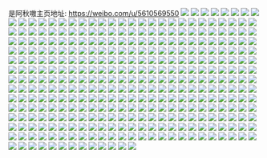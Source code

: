 是阿秋嗷主页地址: https://weibo.com/u/5610569550 
![](https://wx4.sinaimg.cn/mw2000/0067Hnrggy1h93iqchvavj30u0102akx.jpg) 
![](https://wx4.sinaimg.cn/mw2000/0067Hnrggy1h93iqfixl4j30u00zkgwn.jpg) 
![](https://wx4.sinaimg.cn/mw2000/0067Hnrggy1h93iqhl8n9j30u010ldrl.jpg) 
![](https://wx4.sinaimg.cn/mw2000/0067Hnrggy1h93iqkc0rcj30u0140na9.jpg) 
![](https://wx4.sinaimg.cn/mw2000/0067Hnrggy1h93iqmodf6j31400u0n8n.jpg) 
![](https://wx4.sinaimg.cn/mw2000/0067Hnrggy1h93iqqaecsj31400u016z.jpg) 
![](https://wx4.sinaimg.cn/mw2000/0067Hnrggy1h93iqnmkocj31400u0q7s.jpg) 
![](https://wx4.sinaimg.cn/mw2000/0067Hnrggy1h93iqrj7qzj30u01407a6.jpg) 
![](https://wx4.sinaimg.cn/mw2000/0067Hnrgly1h7mmo8xrt9j335s2dce82.jpg) 
![](https://wx4.sinaimg.cn/mw2000/0067Hnrgly1h77y11uwhcj32c03401l1.jpg) 
![](https://wx4.sinaimg.cn/mw2000/0067Hnrgly1h77y19jfygj32c0340qv7.jpg) 
![](https://wx4.sinaimg.cn/mw2000/0067Hnrgly1h77y0ta349j32c02c0e82.jpg) 
![](https://wx4.sinaimg.cn/mw2000/0067Hnrgly1h760e059xgj30zo256tr7.jpg) 
![](https://wx4.sinaimg.cn/mw2000/0067Hnrgly1h760e0mtp5j30t01fk7ft.jpg) 
![](https://wx4.sinaimg.cn/mw2000/0067Hnrgly1h760e1prg7j30zo256dyt.jpg) 
![](https://wx4.sinaimg.cn/mw2000/0067Hnrgly1h6x0izmrkyj325b2v3e81.jpg) 
![](https://wx4.sinaimg.cn/mw2000/0067Hnrgly1h6x0j0jgo9j32b036cnpd.jpg) 
![](https://wx4.sinaimg.cn/mw2000/0067Hnrgly1h6p0h1mgtbj31kw16oqlg.jpg) 
![](https://wx4.sinaimg.cn/mw2000/0067Hnrgly1h6p0h3z2ucj32c0340u0x.jpg) 
![](https://wx4.sinaimg.cn/mw2000/0067Hnrgly1h6hoxjq8isj32c03407wj.jpg) 
![](https://wx4.sinaimg.cn/mw2000/0067Hnrgly1h6c4wc7w2dj32c02c0u0x.jpg) 
![](https://wx4.sinaimg.cn/mw2000/0067Hnrggy1h5zqlm4mtoj32c0340dtt.jpg) 
![](https://wx4.sinaimg.cn/mw2000/0067Hnrggy1h5zqlpvqlrj32c034048p.jpg) 
![](https://wx4.sinaimg.cn/mw2000/0067Hnrggy1h5zqlu0uwkj32c0340qv6.jpg) 
![](https://wx4.sinaimg.cn/mw2000/0067Hnrggy1h5zqlvrh81j32c0340kjm.jpg) 
![](https://wx4.sinaimg.cn/mw2000/0067Hnrgly1h5mvd3dvw5j32c02c0qv5.jpg) 
![](https://wx4.sinaimg.cn/mw2000/0067Hnrgly1h5mvd4w9a7j32c02c07wi.jpg) 
![](https://wx4.sinaimg.cn/mw2000/0067Hnrgly1h5mvd6bf64j32c02c0x6p.jpg) 
![](https://wx4.sinaimg.cn/mw2000/0067Hnrgly1h5kk07zsw1j32gy340x6s.jpg) 
![](https://wx4.sinaimg.cn/mw2000/0067Hnrgly1h5ftflmfgkj32c0340hdu.jpg) 
![](https://wx4.sinaimg.cn/mw2000/0067Hnrgly1h5ftfon23sj326732v7wj.jpg) 
![](https://wx4.sinaimg.cn/mw2000/0067Hnrgly1h5ftfn3eqzj32302z74qr.jpg) 
![](https://wx4.sinaimg.cn/mw2000/0067Hnrgly1h5ftg263utj32872s17wi.jpg) 
![](https://wx4.sinaimg.cn/mw2000/0067Hnrgly1h5ftfpvsgwj32c037mhdu.jpg) 
![](https://wx4.sinaimg.cn/mw2000/0067Hnrgly1h5djyfk6afj333z2bzkjn.jpg) 
![](https://wx4.sinaimg.cn/mw2000/0067Hnrgly1h5798indawj30zd160grg.jpg) 
![](https://wx4.sinaimg.cn/mw2000/0067Hnrgly1h5798jt7kfj32c0340kjm.jpg) 
![](https://wx4.sinaimg.cn/mw2000/0067Hnrgly1h5798lx2uoj32c0340kjm.jpg) 
![](https://wx4.sinaimg.cn/mw2000/0067Hnrgly1h55jw5utl3j32c0340hdu.jpg) 
![](https://wx4.sinaimg.cn/mw2000/0067Hnrgly1h4u6l07co1j32c0340npf.jpg) 
![](https://wx4.sinaimg.cn/mw2000/0067Hnrgly1h4r9wwckk7j32ad337kjo.jpg) 
![](https://wx4.sinaimg.cn/mw2000/0067Hnrgly1h4r9wr0c9zj32be3407wk.jpg) 
![](https://wx4.sinaimg.cn/mw2000/0067Hnrgly1h4ii1mviu3j334022nb2a.jpg) 
![](https://wx4.sinaimg.cn/mw2000/0067Hnrgly1h4ii1p3pa0j334022nb2a.jpg) 
![](https://wx4.sinaimg.cn/mw2000/0067Hnrgly1h4ii1ku54nj322n3404qq.jpg) 
![](https://wx4.sinaimg.cn/mw2000/0067Hnrgly1h4ii1roup4j334022nb2a.jpg) 
![](https://wx4.sinaimg.cn/mw2000/0067Hnrgly1h4ejck1t5xj30u0140gvq.jpg) 
![](https://wx4.sinaimg.cn/mw2000/0067Hnrgly1h4ejclh8ljj30p00xc76r.jpg) 
![](https://wx4.sinaimg.cn/mw2000/0067Hnrgly1h4ejcnf5cbj30u014k7av.jpg) 
![](https://wx4.sinaimg.cn/mw2000/0067Hnrggy1h3u1riakoyj329v340b29.jpg) 
![](https://wx4.sinaimg.cn/mw2000/0067Hnrggy1h3u1rggbhwj32c0340kjn.jpg) 
![](https://wx4.sinaimg.cn/mw2000/0067Hnrggy1h3u1rojn2xj32c02t6u10.jpg) 
![](https://wx4.sinaimg.cn/mw2000/0067Hnrggy1h3u1remva4j333z2bz1l0.jpg) 
![](https://wx4.sinaimg.cn/mw2000/0067Hnrgly1h36wsdh5ycj30u0140grt.jpg) 
![](https://wx4.sinaimg.cn/mw2000/0067Hnrgly1h29c93txtuj30u010gdkq.jpg) 
![](https://wx4.sinaimg.cn/mw2000/0067Hnrgly1h29c92qc2nj30u012eaf6.jpg) 
![](https://wx4.sinaimg.cn/mw2000/0067Hnrgly1h24rb6yy36j32c0340qv6.jpg) 
![](https://wx4.sinaimg.cn/mw2000/0067Hnrgly1h24rb5os02j32c0340b29.jpg) 
![](https://wx4.sinaimg.cn/mw2000/0067Hnrgly1h24odshvzxj322o340kjm.jpg) 
![](https://wx4.sinaimg.cn/mw2000/0067Hnrgly1h24odtzqszj322o3401ky.jpg) 
![](https://wx4.sinaimg.cn/mw2000/0067Hnrgly1h24oduy6abj32ka22okjl.jpg) 
![](https://wx4.sinaimg.cn/mw2000/0067Hnrgly1h24odwde8sj322o340u0x.jpg) 
![](https://wx4.sinaimg.cn/mw2000/0067Hnrgly1h1t75aysz5j30u01400xf.jpg) 
![](https://wx4.sinaimg.cn/mw2000/0067Hnrgly1h1t75bvkrtj30u0140tfi.jpg) 
![](https://wx4.sinaimg.cn/mw2000/0067Hnrgly1h1t75ctukpj30u01407ap.jpg) 
![](https://wx4.sinaimg.cn/mw2000/0067Hnrgly1h1rtllrdr4j30u0140gta.jpg) 
![](https://wx4.sinaimg.cn/mw2000/0067Hnrgly1h1rtll4spmj30u0140453.jpg) 
![](https://wx4.sinaimg.cn/mw2000/0067Hnrgly1h1rtlmd0coj30u014kwn1.jpg) 
![](https://wx4.sinaimg.cn/mw2000/0067Hnrgly1h1rtlmxlx5j31400u0q97.jpg) 
![](https://wx4.sinaimg.cn/mw2000/0067Hnrgly1h19dortoylj30m80xcgpd.jpg) 
![](https://wx4.sinaimg.cn/mw2000/0067Hnrgly1h19dowj564j322o340npe.jpg) 
![](https://wx4.sinaimg.cn/mw2000/0067Hnrgly1h19dosuqr9j322o340e82.jpg) 
![](https://wx4.sinaimg.cn/mw2000/0067Hnrgly1h19dou4e89j322o3404qq.jpg) 
![](https://wx4.sinaimg.cn/mw2000/0067Hnrgly1h19dovfw7pj322o3401kz.jpg) 
![](https://wx4.sinaimg.cn/mw2000/0067Hnrgly1h14eqgjopoj30m80xcdkg.jpg) 
![](https://wx4.sinaimg.cn/mw2000/0067Hnrgly1h14eqh2bkoj30m80xc0yb.jpg) 
![](https://wx4.sinaimg.cn/mw2000/0067Hnrgly1h14eqg5ky9j30m80xcaf3.jpg) 
![](https://wx4.sinaimg.cn/mw2000/0067Hnrgly1h14eqhhc5hj30m80xc43q.jpg) 
![](https://wx4.sinaimg.cn/mw2000/0067Hnrgly1h11fe7im35j326q2wze83.jpg) 
![](https://wx4.sinaimg.cn/mw2000/0067Hnrgly1h11fe98wc6j327c2xshdv.jpg) 
![](https://wx4.sinaimg.cn/mw2000/0067Hnrgly1gzs15mjsygj31400u00yr.jpg) 
![](https://wx4.sinaimg.cn/mw2000/0067Hnrgly1gzfmqq7xlgj322a2ozx6p.jpg) 
![](https://wx4.sinaimg.cn/mw2000/0067Hnrgly1gzfmqot7nuj31v62wve82.jpg) 
![](https://wx4.sinaimg.cn/mw2000/0067Hnrgly1gz1u6fuo9uj33402c0qv5.jpg) 
![](https://wx4.sinaimg.cn/mw2000/0067Hnrgly1gy5a2d2fiyj32c03407wl.jpg) 
![](https://wx4.sinaimg.cn/mw2000/0067Hnrgly1gy5a2emb32j32c033zx6s.jpg) 
![](https://wx4.sinaimg.cn/mw2000/0067Hnrgly1gy5a2fqf2vj32c0340hdu.jpg) 
![](https://wx4.sinaimg.cn/mw2000/0067Hnrgly1gy5a2hgdbpj32c033zx6s.jpg) 
![](https://wx4.sinaimg.cn/mw2000/0067Hnrgly1gxcne2vletj33402c0b2b.jpg) 
![](https://wx4.sinaimg.cn/mw2000/0067Hnrgly1gwhbfunbv0j32c0340e83.jpg) 
![](https://wx4.sinaimg.cn/mw2000/0067Hnrgly1gwcmq2prq0j32c0340x6q.jpg) 
![](https://wx4.sinaimg.cn/mw2000/0067Hnrgly1gwcmq4e3mxj32c03401kz.jpg) 
![](https://wx4.sinaimg.cn/mw2000/0067Hnrgly1gwcmq5m2omj32c03401kz.jpg) 
![](https://wx4.sinaimg.cn/mw2000/0067Hnrgly1gw30701ryrj31400u0k1b.jpg) 
![](https://wx4.sinaimg.cn/mw2000/0067Hnrgly1gvufem8179j30n01ds1an.jpg) 
![](https://wx4.sinaimg.cn/mw2000/0067Hnrgly1gvpf1okmwej62c0340npf02.jpg) 
![](https://wx4.sinaimg.cn/mw2000/0067Hnrgly1gvpf1qyf5wj62c0340b2b02.jpg) 
![](https://wx4.sinaimg.cn/mw2000/0067Hnrgly1gvpf1wcdf0j62c0340hdw02.jpg) 
![](https://wx4.sinaimg.cn/mw2000/0067Hnrgly1gvpf1y7w78j62c0340x6q02.jpg) 
![](https://wx4.sinaimg.cn/mw2000/0067Hnrgly1gvn9oaz58ej619t1sie0a02.jpg) 
![](https://wx4.sinaimg.cn/mw2000/0067Hnrgly1gvn9obuo64j31ld2ebhdt.jpg) 
![](https://wx4.sinaimg.cn/mw2000/0067Hnrgly1gvn9oaidzuj62c037tb2b02.jpg) 
![](https://wx4.sinaimg.cn/mw2000/0067Hnrgly1gvn9ocxeccj628c32knpe02.jpg) 
![](https://wx4.sinaimg.cn/mw2000/0067Hnrgly1gvig2h6acrj60n01dsdp802.jpg) 
![](https://wx4.sinaimg.cn/mw2000/0067Hnrgly1gvf4ibzqyuj62c02c0u0x02.jpg) 
![](https://wx4.sinaimg.cn/mw2000/0067Hnrgly1gvf4iio9btj62c02c0u0x02.jpg) 
![](https://wx4.sinaimg.cn/mw2000/0067Hnrgly1gvf4j99w1nj62842ytx6p02.jpg) 
![](https://wx4.sinaimg.cn/mw2000/0067Hnrgly1gvf4jaxuugj62782xnx6p02.jpg) 
![](https://wx4.sinaimg.cn/mw2000/0067Hnrgly1gvacxxljl5j62622w3hdt02.jpg) 
![](https://wx4.sinaimg.cn/mw2000/0067Hnrgly1gvacxzexh3j627r2yd7wi02.jpg) 
![](https://wx4.sinaimg.cn/mw2000/0067Hnrgly1gvacy25eurj62622w3x6q02.jpg) 
![](https://wx4.sinaimg.cn/mw2000/0067Hnrgly1gvacy5g1kxj62c0340b2b02.jpg) 
![](https://wx4.sinaimg.cn/mw2000/0067Hnrgly1gv7kklxk5dj60my0jat9i02.jpg) 
![](https://wx4.sinaimg.cn/mw2000/0067Hnrgly1gv5xa9pmpzj31400u07cg.jpg) 
![](https://wx4.sinaimg.cn/mw2000/0067Hnrgly1gv5xaaacv0j30u01400zi.jpg) 
![](https://wx4.sinaimg.cn/mw2000/0067Hnrgly1gv3e8b0fxxj60hi0qrmy402.jpg) 
![](https://wx4.sinaimg.cn/mw2000/0067Hnrgly1gv2065y22yj60my0w3gsi02.jpg) 
![](https://wx4.sinaimg.cn/mw2000/0067Hnrgly1gv0xaoee6zj62c0340npe02.jpg) 
![](https://wx4.sinaimg.cn/mw2000/0067Hnrgly1gv0xaqyck2j622o2xp4qq02.jpg) 
![](https://wx4.sinaimg.cn/mw2000/0067Hnrgly1gv0xaltys0j628t2zeb2a02.jpg) 
![](https://wx4.sinaimg.cn/mw2000/0067Hnrgly1gv0xauwnm5j62c0340x6q02.jpg) 
![](https://wx4.sinaimg.cn/mw2000/0067Hnrgly1gut0oe8wrgj62c0340x6r02.jpg) 
![](https://wx4.sinaimg.cn/mw2000/0067Hnrgly1gut0oc8m39j62c0340x6r02.jpg) 
![](https://wx4.sinaimg.cn/mw2000/0067Hnrgly1gut0ofe8e4j620b2jfu0y02.jpg) 
![](https://wx4.sinaimg.cn/mw2000/0067Hnrgly1gut0oggoadj60sc0v7h0u02.jpg) 
![](https://wx4.sinaimg.cn/mw2000/0067Hnrgly1gurtxayxfuj60nj0hl7aq02.jpg) 
![](https://wx4.sinaimg.cn/mw2000/0067Hnrgly1gurtxankrtj628h2zb7wj02.jpg) 
![](https://wx4.sinaimg.cn/mw2000/0067Hnrgly1gul78g9fewj32c0340e82.jpg) 
![](https://wx4.sinaimg.cn/mw2000/0067Hnrgly1gul78im97rj62c0340b2a02.jpg) 
![](https://wx4.sinaimg.cn/mw2000/0067Hnrgly1gul78kgz4ej62c0340npe02.jpg) 
![](https://wx4.sinaimg.cn/mw2000/0067Hnrgly1guk0kxidaaj61ea1epnah02.jpg) 
![](https://wx4.sinaimg.cn/mw2000/0067Hnrgly1guk0l37a99j60ty0tyn5q02.jpg) 
![](https://wx4.sinaimg.cn/mw2000/0067Hnrgly1guisv5wnh2j31o0280b29.jpg) 
![](https://wx4.sinaimg.cn/mw2000/0067Hnrgly1guhpqqe3j9j629s312kjl02.jpg) 
![](https://wx4.sinaimg.cn/mw2000/0067Hnrgly1guhpqr6s27j62722xehdt02.jpg) 
![](https://wx4.sinaimg.cn/mw2000/0067Hnrgly1gud4fo3vqkj621v2u0b2a02.jpg) 
![](https://wx4.sinaimg.cn/mw2000/0067Hnrgly1gu81rd97jmj60n009dwf402.jpg) 
![](https://wx4.sinaimg.cn/mw2000/0067Hnrgly1gtvpa7v3tzj32792xpqv6.jpg) 
![](https://wx4.sinaimg.cn/mw2000/0067Hnrgly1gttfpxspv3j32c03401l0.jpg) 
![](https://wx4.sinaimg.cn/mw2000/0067Hnrgly1gttfpztwasj32bh340kjn.jpg) 
![](https://wx4.sinaimg.cn/mw2000/0067Hnrgly1gtpt0bui0rj30u0140wqu.jpg) 
![](https://wx4.sinaimg.cn/mw2000/0067Hnrgly1gtpt0clzsqj30u0140do3.jpg) 
![](https://wx4.sinaimg.cn/mw2000/0067Hnrgly1gtpt0bfjn8j30u0140wld.jpg) 
![](https://wx4.sinaimg.cn/mw2000/0067Hnrgly1gtpt0dups1j30u01bswo6.jpg) 
![](https://wx4.sinaimg.cn/mw2000/0067Hnrgly1gtnlqt104ej30u00u0doy.jpg) 
![](https://wx4.sinaimg.cn/mw2000/0067Hnrgly1gtnlqsrftaj30u00u0qaw.jpg) 
![](https://wx4.sinaimg.cn/mw2000/0067Hnrgly1gtm88gmlp0j30u00vijxk.jpg) 
![](https://wx4.sinaimg.cn/mw2000/0067Hnrgly1gtlj44a6q2j30u0140gtx.jpg) 
![](https://wx4.sinaimg.cn/mw2000/0067Hnrgly1gtj2pvracwj30u00v642u.jpg) 
![](https://wx4.sinaimg.cn/mw2000/0067Hnrgly1gtj2pvyje1j30u00u0780.jpg) 
![](https://wx4.sinaimg.cn/mw2000/0067Hnrgly1gtclorws3aj31410u0wng.jpg) 
![](https://wx4.sinaimg.cn/mw2000/0067Hnrgly1gstkfliiffj31400u0ahp.jpg) 
![](https://wx4.sinaimg.cn/mw2000/0067Hnrgly1gspf1wqwstj32c0340npg.jpg) 
![](https://wx4.sinaimg.cn/mw2000/0067Hnrgly1gs8opqdjf7j32c0340qv6.jpg) 
![](https://wx4.sinaimg.cn/mw2000/0067Hnrggy1gs7eb036hqj31q32b3x6p.jpg) 
![](https://wx4.sinaimg.cn/mw2000/0067Hnrggy1gs7eb3wtmfj32c03407wj.jpg) 
![](https://wx4.sinaimg.cn/mw2000/0067Hnrggy1gs7eb7wlwcj32c03407wi.jpg) 
![](https://wx4.sinaimg.cn/mw2000/0067Hnrggy1gs7ebbppmnj32c0340x6q.jpg) 
![](https://wx4.sinaimg.cn/mw2000/0067Hnrggy1gs7ebh0dd9j62c0340hdt02.jpg) 
![](https://wx4.sinaimg.cn/mw2000/0067Hnrggy1gs7ebqts4uj32c0340b2a.jpg) 
![](https://wx4.sinaimg.cn/mw2000/0067Hnrggy1gs7ec5bfvbj62c03404qr02.jpg) 
![](https://wx4.sinaimg.cn/mw2000/0067Hnrggy1gs3it8s9p1j30u01407ff.jpg) 
![](https://wx4.sinaimg.cn/mw2000/0067Hnrggy1gs3it97dmgj30u0140n50.jpg) 
![](https://wx4.sinaimg.cn/mw2000/0067Hnrggy1gs3it88w4lj30u014012b.jpg) 
![](https://wx4.sinaimg.cn/mw2000/0067Hnrggy1gs1q9kt3cpj60u00wfjwz02.jpg) 
![](https://wx4.sinaimg.cn/mw2000/0067Hnrggy1gs1q9l4od5j31400u0n7q.jpg) 
![](https://wx4.sinaimg.cn/mw2000/0067Hnrggy1gs1q9lkxnqj30u0140149.jpg) 
![](https://wx4.sinaimg.cn/mw2000/0067Hnrggy1gs1q9mo9yhj60u014q48p02.jpg) 
![](https://wx4.sinaimg.cn/mw2000/0067Hnrggy1gs1q9z6mvzj30u0140n4e.jpg) 
![](https://wx4.sinaimg.cn/mw2000/0067Hnrggy1gs0rmoqoo2j32c035ab2a.jpg) 
![](https://wx4.sinaimg.cn/mw2000/0067Hnrggy1gs0rmr7fs4j32an340u0x.jpg) 
![](https://wx4.sinaimg.cn/mw2000/0067Hnrggy1gs0rn0t6z6j32c0340b2c.jpg) 
![](https://wx4.sinaimg.cn/mw2000/0067Hnrggy1gs0rmu0do7j325f2v8kjm.jpg) 
![](https://wx4.sinaimg.cn/mw2000/0067Hnrggy1gs0rnao0ptj32c0340000.jpg) 
![](https://wx4.sinaimg.cn/mw2000/0067Hnrggy1gs0rmwmc95j32ds1sc7wi.jpg) 
![](https://wx4.sinaimg.cn/mw2000/0067Hnrggy1gs0rn5vsp9j32c0340u10.jpg) 
![](https://wx4.sinaimg.cn/mw2000/0067Hnrggy1gs0rnef9w0j326r26v1kz.jpg) 
![](https://wx4.sinaimg.cn/mw2000/0067Hnrggy1gs0rngir3rj33402c0npd.jpg) 
![](https://wx4.sinaimg.cn/mw2000/0067Hnrggy1gs0rnlv6ebj32c0340u0z.jpg) 
![](https://wx4.sinaimg.cn/mw2000/0067Hnrggy1gs0rnqi7qtj62c03407wk02.jpg) 
![](https://wx4.sinaimg.cn/mw2000/0067Hnrgly1grwmhay38gj33402c0npe.jpg) 
![](https://wx4.sinaimg.cn/mw2000/0067Hnrgly1grvyh145mrj31400u010v.jpg) 
![](https://wx4.sinaimg.cn/mw2000/0067Hnrgly1grvyh70lwxj30u01400yq.jpg) 
![](https://wx4.sinaimg.cn/mw2000/0067Hnrgly1grvyh269apj30u014btxe.jpg) 
![](https://wx4.sinaimg.cn/mw2000/0067Hnrgly1grvyh3a9wdj30u0140n90.jpg) 
![](https://wx4.sinaimg.cn/mw2000/0067Hnrgly1grvyh3t3yyj30u0140dw7.jpg) 
![](https://wx4.sinaimg.cn/mw2000/0067Hnrgly1grvyh469hzj30u0140qkf.jpg) 
![](https://wx4.sinaimg.cn/mw2000/0067Hnrgly1grvyh4kz43j30u0140tr8.jpg) 
![](https://wx4.sinaimg.cn/mw2000/0067Hnrgly1grvyh4uyzhj30u014013p.jpg) 
![](https://wx4.sinaimg.cn/mw2000/0067Hnrgly1grvyh5tsgkj30go0m8jtr.jpg) 
![](https://wx4.sinaimg.cn/mw2000/0067Hnrgly1grvyh65v3fj31400u012a.jpg) 
![](https://wx4.sinaimg.cn/mw2000/0067Hnrgly1grvyh6qk4jj30u0140tin.jpg) 
![](https://wx4.sinaimg.cn/mw2000/0067Hnrgly1grvyh6dezqj30u0140wm2.jpg) 
![](https://wx4.sinaimg.cn/mw2000/0067Hnrgly1grvyj4yzpaj30u0140jyf.jpg) 
![](https://wx4.sinaimg.cn/mw2000/0067Hnrgly1grvyj4lhubj31400u0k4u.jpg) 
![](https://wx4.sinaimg.cn/mw2000/0067Hnrgly1grvyj5fez9j30s211edpa.jpg) 
![](https://wx4.sinaimg.cn/mw2000/0067Hnrgly1grvyj5x7noj31400u0gt2.jpg) 
![](https://wx4.sinaimg.cn/mw2000/0067Hnrgly1grvyk39p3yj31ik0u0nco.jpg) 
![](https://wx4.sinaimg.cn/mw2000/0067Hnrgly1grvyk2yeslj30n00xttcm.jpg) 
![](https://wx4.sinaimg.cn/mw2000/0067Hnrgly1grfvljfr6oj32683244qq.jpg) 
![](https://wx4.sinaimg.cn/mw2000/0067Hnrgly1gqw87v56odj31t01t0qu1.jpg) 
![](https://wx4.sinaimg.cn/mw2000/0067Hnrgly1gqc9um9yqfj30u0140dpb.jpg) 
![](https://wx4.sinaimg.cn/mw2000/0067Hnrgly1gqc9un4q49j30u0140gvi.jpg) 
![](https://wx4.sinaimg.cn/mw2000/0067Hnrgly1gqc9ukmietj30u0140wob.jpg) 
![](https://wx4.sinaimg.cn/mw2000/0067Hnrgly1gqc9unxqpqj30u0140nb0.jpg) 
![](https://wx4.sinaimg.cn/mw2000/0067Hnrgly1gqc9uoqa7yj30u0140tnr.jpg) 
![](https://wx4.sinaimg.cn/mw2000/0067Hnrgly1gqazebrcq3j30u0140dp2.jpg) 
![](https://wx4.sinaimg.cn/mw2000/0067Hnrgly1gqazeaouokj30u0140qcb.jpg) 
![](https://wx4.sinaimg.cn/mw2000/0067Hnrgly1gqazeb9ockj30u0140k1n.jpg) 
![](https://wx4.sinaimg.cn/mw2000/0067Hnrgly1gqazea60gcj30u0140483.jpg) 
![](https://wx4.sinaimg.cn/mw2000/0067Hnrgly1gq7yrcgciwj30ng0yeaii.jpg) 
![](https://wx4.sinaimg.cn/mw2000/0067Hnrgly1gq46p0ea4yj30ru10adm2.jpg) 
![](https://wx4.sinaimg.cn/mw2000/0067Hnrgly1gq46p0wja4j30u0140dqe.jpg) 
![](https://wx4.sinaimg.cn/mw2000/0067Hnrgly1gq0r1q2zb9j30u0140woa.jpg) 
![](https://wx4.sinaimg.cn/mw2000/0067Hnrgly1gq0r1pfrgsj30u0140n70.jpg) 
![](https://wx4.sinaimg.cn/mw2000/0067Hnrgly1gq0r1p2n8vj30u0140n3p.jpg) 
![](https://wx4.sinaimg.cn/mw2000/0067Hnrgly1gq0r1ps7qyj30u0141n4d.jpg) 
![](https://wx4.sinaimg.cn/mw2000/0067Hnrgly1gpvbg6x9apj31eq1vpqpa.jpg) 
![](https://wx4.sinaimg.cn/mw2000/0067Hnrgly1gpvbg5v7kej30rm10ttjj.jpg) 
![](https://wx4.sinaimg.cn/mw2000/0067Hnrgly1gpqcylzxsxj32c0340hdt.jpg) 
![](https://wx4.sinaimg.cn/mw2000/0067Hnrgly1gpqcyurd0sj32c0340u0x.jpg) 
![](https://wx4.sinaimg.cn/mw2000/0067Hnrgly1gpqcynldsqj31mt26ee5l.jpg) 
![](https://wx4.sinaimg.cn/mw2000/0067Hnrgly1gpqcyr5ioyj32c03407wi.jpg) 
![](https://wx4.sinaimg.cn/mw2000/0067Hnrgly1gpqcyj7bdwj32c0340kjl.jpg) 
![](https://wx4.sinaimg.cn/mw2000/0067Hnrgly1gpqcyxzh4rj32c0340u0x.jpg) 
![](https://wx4.sinaimg.cn/mw2000/0067Hnrgly1gpmyzn0xplj31bk0zo7gg.jpg) 
![](https://wx4.sinaimg.cn/mw2000/0067Hnrgly1gpmyzigrbrj32c0340npe.jpg) 
![](https://wx4.sinaimg.cn/mw2000/0067Hnrgly1gpmyzkfbjtj32c0340qv6.jpg) 
![](https://wx4.sinaimg.cn/mw2000/0067Hnrgly1gpa41gm66yj323h35we82.jpg) 
![](https://wx4.sinaimg.cn/mw2000/0067Hnrgly1gpa41eo1t2j31yo2wfnpd.jpg) 
![](https://wx4.sinaimg.cn/mw2000/0067Hnrgly1gp4h2w9o68j30n01dsdk5.jpg) 
![](https://wx4.sinaimg.cn/mw2000/0067Hnrgly1gozf9ykll3j32a231fqv6.jpg) 
![](https://wx4.sinaimg.cn/mw2000/0067Hnrggy1gou6l5delyj32c0340qtf.jpg) 
![](https://wx4.sinaimg.cn/mw2000/0067Hnrggy1gou6l01lgxj32c0340u0y.jpg) 
![](https://wx4.sinaimg.cn/mw2000/0067Hnrggy1gou6l22v43j32c03404qq.jpg) 
![](https://wx4.sinaimg.cn/mw2000/0067Hnrggy1gou6l4fbk1j32c0340qv8.jpg) 
![](https://wx4.sinaimg.cn/mw2000/0067Hnrggy1gotr1ifnp1j32c0340x6q.jpg) 
![](https://wx4.sinaimg.cn/mw2000/0067Hnrggy1gotr1bkg1kj32c0340kjm.jpg) 
![](https://wx4.sinaimg.cn/mw2000/0067Hnrggy1gotr1aac4fj32c0340hdv.jpg) 
![](https://wx4.sinaimg.cn/mw2000/0067Hnrggy1gotr1gvockj32c0340kjm.jpg) 
![](https://wx4.sinaimg.cn/mw2000/0067Hnrggy1gotr1ffysaj32c0340qv5.jpg) 
![](https://wx4.sinaimg.cn/mw2000/0067Hnrggy1gotr1d0dssj32c0340npe.jpg) 
![](https://wx4.sinaimg.cn/mw2000/0067Hnrggy1gotr2w1zwnj32c03407wi.jpg) 
![](https://wx4.sinaimg.cn/mw2000/0067Hnrggy1gotr29mn34j32482tnkjn.jpg) 
![](https://wx4.sinaimg.cn/mw2000/0067Hnrggy1gotr2yia4yj32c0340kjm.jpg) 
![](https://wx4.sinaimg.cn/mw2000/0067Hnrgly1gosph97bf5j30u0140ant.jpg) 
![](https://wx4.sinaimg.cn/mw2000/0067Hnrgly1gonzpkc20fj30go0nhgte.jpg) 
![](https://wx4.sinaimg.cn/mw2000/0067Hnrgly1gonzpvc7i2j30n01ds7wh.jpg) 
![](https://wx4.sinaimg.cn/mw2000/0067Hnrgly1gonzpuc63yj30u0140h58.jpg) 
![](https://wx4.sinaimg.cn/mw2000/0067Hnrgly1goeuzbzchoj30u014045t.jpg) 
![](https://wx4.sinaimg.cn/mw2000/0067Hnrgly1gnwj5nt8u4j32c0340x6p.jpg) 
![](https://wx4.sinaimg.cn/mw2000/0067Hnrgly1gnwj5hoy5vj31sc2dsu0x.jpg) 
![](https://wx4.sinaimg.cn/mw2000/0067Hnrgly1gnwj5xakrzj32c036m1kz.jpg) 
![](https://wx4.sinaimg.cn/mw2000/0067Hnrgly1gn4qa8zy1yj32c0340qv6.jpg) 
![](https://wx4.sinaimg.cn/mw2000/0067Hnrgly1gn4qa7squhj31hm2294qp.jpg) 
![](https://wx4.sinaimg.cn/mw2000/0067Hnrgly1gn4qaa5gxtj32c0340e82.jpg) 
![](https://wx4.sinaimg.cn/mw2000/0067Hnrgly1gn4qaanhwwj31lh28ae3p.jpg) 
![](https://wx4.sinaimg.cn/mw2000/0067Hnrgly1gm66x1jq4dj30u0140naw.jpg) 
![](https://wx4.sinaimg.cn/mw2000/0067Hnrgly1gm66x0hi19j30ci0fx762.jpg) 
![](https://wx4.sinaimg.cn/mw2000/0067Hnrgly1gm66x2du2mj30l20svtf8.jpg) 
![](https://wx4.sinaimg.cn/mw2000/0067Hnrgly1gm66x3939vj30u015bwso.jpg) 
![](https://wx4.sinaimg.cn/mw2000/0067Hnrgly1gksffybghej30u014vnfx.jpg) 
![](https://wx4.sinaimg.cn/mw2000/0067Hnrgly1gka2ee8268j311i1fqdz5.jpg) 
![](https://wx4.sinaimg.cn/mw2000/0067Hnrgly1gjxafm0m4uj31e01ev4qp.jpg) 
![](https://wx4.sinaimg.cn/mw2000/0067Hnrgly1gjxafn1iz4j31e01et7wh.jpg) 
![](https://wx4.sinaimg.cn/mw2000/0067Hnrgly1gjxafkbfx5j31e01fm7wh.jpg) 
![](https://wx4.sinaimg.cn/mw2000/0067Hnrgly1gjxafl5wecj311i1enkh4.jpg) 
![](https://wx4.sinaimg.cn/mw2000/0067Hnrgly1gjjdhq41f0j311i1f9qrc.jpg) 
![](https://wx4.sinaimg.cn/mw2000/0067Hnrgly1gjjdhtsct8j311i1emaxo.jpg) 
![](https://wx4.sinaimg.cn/mw2000/0067Hnrgly1gj6opuisfuj31du1w0ty3.jpg) 
![](https://wx4.sinaimg.cn/mw2000/0067Hnrgly1gj6opsq9m4j31e01w0tyj.jpg) 
![](https://wx4.sinaimg.cn/mw2000/0067Hnrgly1giw9yhgaqrj31qa1qa1kx.jpg) 
![](https://wx4.sinaimg.cn/mw2000/0067Hnrgly1gih891nvt0j31w01f0b29.jpg) 
![](https://wx4.sinaimg.cn/mw2000/0067Hnrgly1gi8plzx9ffj30qo0qo149.jpg) 
![](https://wx4.sinaimg.cn/mw2000/0067Hnrgly1gi8pm0motaj30qo0qotjv.jpg) 
![](https://wx4.sinaimg.cn/mw2000/0067Hnrgly1gi5p4f9lm1j31w01w0nkr.jpg) 
![](https://wx4.sinaimg.cn/mw2000/0067Hnrgly1gi0z0x2591j31d01w04qp.jpg) 
![](https://wx4.sinaimg.cn/mw2000/0067Hnrgly1gi0mwivxl7j31nw107naz.jpg) 
![](https://wx4.sinaimg.cn/mw2000/0067Hnrgly1ghxm27ye8uj31411kr1ht.jpg) 
![](https://wx4.sinaimg.cn/mw2000/0067Hnrgly1ghxm274c1qj31d01w07wh.jpg) 
![](https://wx4.sinaimg.cn/mw2000/0067Hnrgly1gh9elmenjej30qo0zk11r.jpg) 
![](https://wx4.sinaimg.cn/mw2000/0067Hnrgly1gh9elm27pwj31400u0n1w.jpg) 
![](https://wx4.sinaimg.cn/mw2000/0067Hnrgly1gh9elnar6uj30yi1a0tpc.jpg) 
![](https://wx4.sinaimg.cn/mw2000/0067Hnrgly1gh9elmr16yj31400u078a.jpg) 
![](https://wx4.sinaimg.cn/mw2000/0067Hnrgly1ggdqb8ct2oj31f01w01kx.jpg) 
![](https://wx4.sinaimg.cn/mw2000/0067Hnrgly1ggdqb7oghoj31f01w04qp.jpg) 
![](https://wx4.sinaimg.cn/mw2000/0067Hnrgly1gg61990vivj31ef18xe81.jpg) 
![](https://wx4.sinaimg.cn/mw2000/0067Hnrgly1gg6195d668j31en1bpb29.jpg) 
![](https://wx4.sinaimg.cn/mw2000/0067Hnrgly1gfman5t032j31w01w0hdt.jpg) 
![](https://wx4.sinaimg.cn/mw2000/0067Hnrgly1gfman8gdf2j31w01w0e81.jpg) 
![](https://wx4.sinaimg.cn/mw2000/0067Hnrgly1gfman4v8m3j31w01w0hdt.jpg) 
![](https://wx4.sinaimg.cn/mw2000/0067Hnrgly1gfman6u2ifj31w01w0hdt.jpg) 
![](https://wx4.sinaimg.cn/mw2000/0067Hnrgly1gfioox28j2j31bo1w01kx.jpg) 
![](https://wx4.sinaimg.cn/mw2000/0067Hnrgly1gfioowdcdaj31bo1w01ip.jpg) 
![](https://wx4.sinaimg.cn/mw2000/0067Hnrgly1gf3v0huv3sj31si1w0kg5.jpg) 
![](https://wx4.sinaimg.cn/mw2000/0067Hnrgly1gf3v0jsyabj31s81w07r0.jpg) 
![](https://wx4.sinaimg.cn/mw2000/0067Hnrggy1gerxkoddisj31w01w04pg.jpg) 
![](https://wx4.sinaimg.cn/mw2000/0067Hnrgly1gdw04jf4eaj319c1w0alj.jpg) 
![](https://wx4.sinaimg.cn/mw2000/0067Hnrgly1gdw04mlmgoj319c1w0k1n.jpg) 
![](https://wx4.sinaimg.cn/mw2000/0067Hnrgly1gdw04kfq7oj317w1w0qdn.jpg) 
![](https://wx4.sinaimg.cn/mw2000/0067Hnrgly1gdw04kuydmj31701w0k4n.jpg) 
![](https://wx4.sinaimg.cn/mw2000/0067Hnrgly1gdw04k2vz5j319c1w0tk4.jpg) 
![](https://wx4.sinaimg.cn/mw2000/0067Hnrgly1gdw04lbs60j316g1w0k8x.jpg) 
![](https://wx4.sinaimg.cn/mw2000/0067Hnrgly1gdw04lok95j31601w0qdx.jpg) 
![](https://wx4.sinaimg.cn/mw2000/0067Hnrgly1gdw04jqqf3j31781w011j.jpg) 
![](https://wx4.sinaimg.cn/mw2000/0067Hnrgly1gdw04m6d0fj317s1w0alk.jpg) 
![](https://wx4.sinaimg.cn/mw2000/0067Hnrgly1gdm6drdj8cj31w019c4qp.jpg) 
![](https://wx4.sinaimg.cn/mw2000/0067Hnrgly1gdm6dq8omwj31e00xch13.jpg) 
![](https://wx4.sinaimg.cn/mw2000/0067Hnrgly1gdm6drw444j31w019cwxy.jpg) 
![](https://wx4.sinaimg.cn/mw2000/0067Hnrgly1gdm6du6s3bj31vy1aq1kx.jpg) 
![](https://wx4.sinaimg.cn/mw2000/0067Hnrgly1gaoc1rqqc4j31w01w07wh.jpg) 
![](https://wx4.sinaimg.cn/mw2000/0067Hnrgly1gaoc1tlgf1j31w01w07wh.jpg) 
![](https://wx4.sinaimg.cn/mw2000/0067Hnrgly1gaoc1vm96uj31d91q2b25.jpg) 
![](https://wx4.sinaimg.cn/mw2000/0067Hnrgly1gaoc1pfczaj31w01w0auk.jpg) 
![](https://wx4.sinaimg.cn/mw2000/0067Hnrgly1g91cv43cjgj30u0190gu5.jpg) 
![](https://wx4.sinaimg.cn/mw2000/0067Hnrgly1g91cw1bumvj30u0191wnp.jpg) 
![](https://wx4.sinaimg.cn/mw2000/0067Hnrgly1g8u83vooodj31bw1w0njz.jpg) 
![](https://wx4.sinaimg.cn/mw2000/0067Hnrgly1g8u83v1gygj31w02iohdt.jpg) 
![](https://wx4.sinaimg.cn/mw2000/0067Hnrgly1g8myv707h1j317r1mcndl.jpg) 
![](https://wx4.sinaimg.cn/mw2000/0067Hnrgly1g8myv5y7xcj317r1mck60.jpg) 
![](https://wx4.sinaimg.cn/mw2000/0067Hnrgly1g8hqiku8xjj31cc1w0e2f.jpg) 
![](https://wx4.sinaimg.cn/mw2000/0067Hnrgly1g8hqiemqgcj31f01w07wh.jpg) 
![](https://wx4.sinaimg.cn/mw2000/0067Hnrgly1g8hqihzwt5j31co1w01fv.jpg) 
![](https://wx4.sinaimg.cn/mw2000/0067Hnrgly1g8clqhqoa5j31291w07wh.jpg) 
![](https://wx4.sinaimg.cn/mw2000/0067Hnrgly1g8clqkocerj31291w07wh.jpg) 
![](https://wx4.sinaimg.cn/mw2000/0067Hnrgly1g8clqe4tmqj31291w0b29.jpg) 
![](https://wx4.sinaimg.cn/mw2000/0067Hnrgly1g7v6gt15c8j30tg15643q.jpg) 
![](https://wx4.sinaimg.cn/mw2000/0067Hnrgly1g7v6gurr4aj30tg15679s.jpg) 
![](https://wx4.sinaimg.cn/mw2000/0067Hnrgly1g7v6gtkehnj30u0140q8a.jpg) 
![](https://wx4.sinaimg.cn/mw2000/0067Hnrgly1g7v6guem2kj30u0140q5r.jpg) 
![](https://wx4.sinaimg.cn/mw2000/0067Hnrgly1g5cd7c4lmsj31o01907wi.jpg) 
![](https://wx4.sinaimg.cn/mw2000/0067Hnrgly1g4etxhn27xj31901o0hdt.jpg) 
![](https://wx4.sinaimg.cn/mw2000/0067Hnrgly1g4etxk0u5mj31o0190hdt.jpg) 
![](https://wx4.sinaimg.cn/mw2000/0067Hnrgly1g4etxfdbdjj31901o0e81.jpg) 
![](https://wx4.sinaimg.cn/mw2000/0067Hnrgly1g2ai89ra44j31401404qp.jpg) 
![](https://wx4.sinaimg.cn/mw2000/0067Hnrgly1g1v7e5ge9hj32eo37knpg.jpg) 
![](https://wx4.sinaimg.cn/mw2000/0067Hnrgly1g1v7e7l4xtj31hc141kg0.jpg) 
![](https://wx4.sinaimg.cn/mw2000/0067Hnrgly1g1v7eaf5g8j30yi1a0hdt.jpg) 
![](https://wx4.sinaimg.cn/mw2000/0067Hnrgly1g1v7ehz81nj31hc1414qq.jpg) 
![](https://wx4.sinaimg.cn/mw2000/0067Hnrgly1g1v7echvnij31411hc1kx.jpg) 
![](https://wx4.sinaimg.cn/mw2000/0067Hnrgly1g1v7ee9dqmj313z1hc4mg.jpg) 
![](https://wx4.sinaimg.cn/mw2000/0067Hnrgly1g1v7ep38nmj31hc141e81.jpg) 
![](https://wx4.sinaimg.cn/mw2000/0067Hnrgly1g1v7ekpg4zj31hc1417wh.jpg) 
![](https://wx4.sinaimg.cn/mw2000/0067Hnrgly1g1v7emy7p8j31hc1411kl.jpg) 
![](https://wx4.sinaimg.cn/mw2000/0067Hnrgly1g1o003usnjj32eo2eonpd.jpg) 
![](https://wx4.sinaimg.cn/mw2000/0067Hnrgly1g1ncm6ynzzj32eo37ku10.jpg) 
